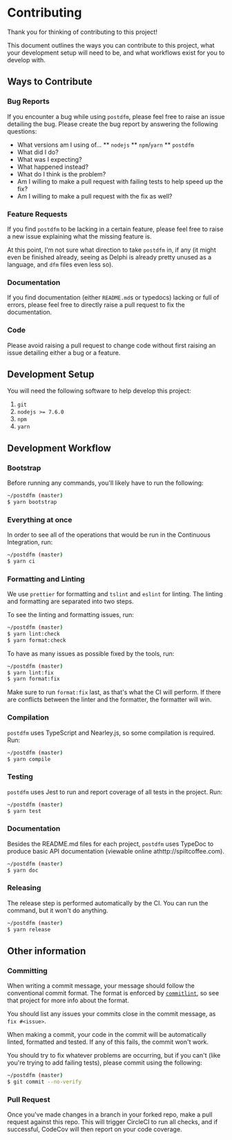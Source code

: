 # Contributing

Thank you for thinking of contributing to this project!

This document outlines the ways you can contribute to this project, what your development setup will need to be, and what workflows exist for you to develop with.

## Ways to Contribute

### Bug Reports

If you encounter a bug while using `postdfm`, please feel free to raise an issue detailing the bug. Please create the bug report by answering the following questions:

- What versions am I using of...
  ** `nodejs`
  ** `npm`/`yarn`
  \*\* `postdfm`
- What did I do?
- What was I expecting?
- What happened instead?
- What do I think is the problem?
- Am I willing to make a pull request with failing tests to help speed up the fix?
- Am I willing to make a pull request with the fix as well?

### Feature Requests

If you find `postdfm` to be lacking in a certain feature, please feel free to raise a new issue explaining what the missing feature is.

At this point, I'm not sure what direction to take `postdfm` in, if any (it might even be finished already, seeing as Delphi is already pretty unused as a language, and `dfm` files even less so).

### Documentation

If you find documentation (either `README.md`s or typedocs) lacking or full of errors, please feel free to directly raise a pull request to fix the documentation.

### Code

Please avoid raising a pull request to change code without first raising an issue detailing either a bug or a feature.

## Development Setup

You will need the following software to help develop this project:

1. `git`
2. `nodejs >= 7.6.0`
3. `npm`
4. `yarn`

## Development Workflow

### Bootstrap

Before running any commands, you'll likely have to run the following:

```bash
~/postdfm (master)
$ yarn bootstrap
```

### Everything at once

In order to see all of the operations that would be run in the Continuous Integration, run:

```bash
~/postdfm (master)
$ yarn ci
```

### Formatting and Linting

We use `prettier` for formatting and `tslint` and `eslint` for linting. The linting and formatting are separated into two steps.

To see the linting and formatting issues, run:

```bash
~/postdfm (master)
$ yarn lint:check
$ yarn format:check
```

To have as many issues as possible fixed by the tools, run:

```bash
~/postdfm (master)
$ yarn lint:fix
$ yarn format:fix
```

Make sure to run `format:fix` last, as that's what the CI will perform. If there are conflicts between the linter and the formatter, the formatter will win.

### Compilation

`postdfm` uses TypeScript and Nearley.js, so some compilation is required. Run:

```bash
~/postdfm (master)
$ yarn compile
```

### Testing

`postdfm` uses Jest to run and report coverage of all tests in the project. Run:

```bash
~/postdfm (master)
$ yarn test
```

### Documentation

Besides the README.md files for each project, `postdfm` uses TypeDoc to produce basic API documentation (viewable online athttp://spiltcoffee.com).

```bash
~/postdfm (master)
$ yarn doc
```

### Releasing

The release step is performed automatically by the CI. You can run the command, but it won't do anything.

```bash
~/postdfm (master)
$ yarn release
```

## Other information

### Committing

When writing a commit message, your message should follow the conventional commit format. The format is enforced by [`commitlint`](https://github.com/conventional-changelog/commitlint), so see that project for more info about the format.

You should list any issues your commits close in the commit message, as `fix #<issue>`.

When making a commit, your code in the commit will be automatically linted, formatted and tested. If any of this fails, the commit won't work.

You should try to fix whatever problems are occurring, but if you can't (like you're trying to add failing tests), please commit using the following:

```bash
~/postdfm (master)
$ git commit --no-verify
```

### Pull Request

Once you've made changes in a branch in your forked repo, make a pull request against this repo. This will trigger CircleCI to run all checks, and if successful, CodeCov will then report on your code coverage.
